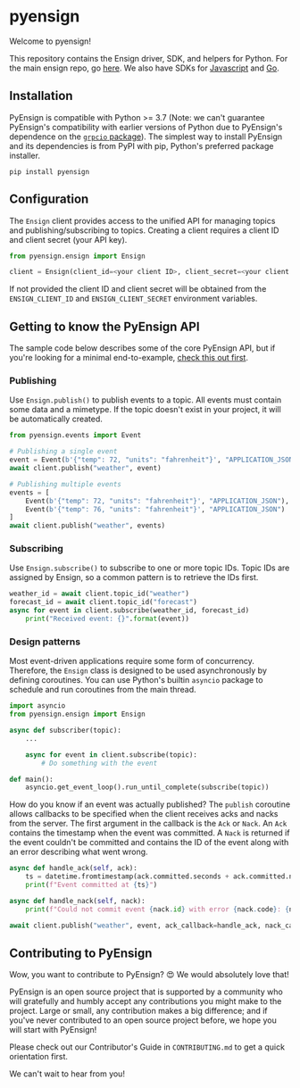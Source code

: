 # pyensign
Welcome to pyensign!

This repository contains the Ensign driver, SDK, and helpers for Python. For the main ensign repo, go [here](https://github.com/rotationalio/ensign). We also have SDKs for [Javascript](https://github.com/rotationalio/ensignjs) and [Go](https://github.com/rotationalio/goensign).

## Installation

PyEnsign is compatible with Python >= 3.7 (Note: we can't guarantee PyEnsign's compatibility with earlier versions of Python due to PyEnsign's dependence on the [`grpcio` package](https://pypi.org/project/grpcio/)). The simplest way to install PyEnsign and its dependencies is from PyPI with pip, Python's preferred package installer.

```
pip install pyensign
```

## Configuration

The `Ensign` client provides access to the unified API for managing topics and publishing/subscribing to topics. Creating a client requires a client ID and client secret (your API key).

```python
from pyensign.ensign import Ensign

client = Ensign(client_id=<your client ID>, client_secret=<your client secret>)
```

If not provided the client ID and client secret will be obtained from the `ENSIGN_CLIENT_ID` and `ENSIGN_CLIENT_SECRET` environment variables.

## Getting to know the PyEnsign API

The sample code below describes some of the core PyEnsign API, but if you're looking for a minimal end-to-example, [check this out first](https://github.com/rotationalio/ensign-examples/tree/main/python/minimal).

### Publishing

Use `Ensign.publish()` to publish events to a topic. All events must contain some data and a mimetype. If the topic doesn't exist in your project, it will be automatically created.

```python
from pyensign.events import Event

# Publishing a single event
event = Event(b'{"temp": 72, "units": "fahrenheit"}', "APPLICATION_JSON")
await client.publish("weather", event)

# Publishing multiple events
events = [
    Event(b'{"temp": 72, "units": "fahrenheit"}', "APPLICATION_JSON"),
    Event(b'{"temp": 76, "units": "fahrenheit"}', "APPLICATION_JSON")
]
await client.publish("weather", events)
```

### Subscribing

Use `Ensign.subscribe()` to subscribe to one or more topic IDs. Topic IDs are assigned by Ensign, so a common pattern is to retrieve the IDs first.

```python
weather_id = await client.topic_id("weather")
forecast_id = await client.topic_id("forecast")
async for event in client.subscribe(weather_id, forecast_id)
    print("Received event: {}".format(event))
```

### Design patterns

Most event-driven applications require some form of concurrency. Therefore, the `Ensign` class is designed to be used asynchronously by defining coroutines. You can use Python's builtin `asyncio` package to schedule and run coroutines from the main thread.

```python
import asyncio
from pyensign.ensign import Ensign

async def subscriber(topic):
    ...

    async for event in client.subscribe(topic):
        # Do something with the event

def main():
    asyncio.get_event_loop().run_until_complete(subscribe(topic))
```

How do you know if an event was actually published? The `publish` coroutine allows callbacks to be specified when the client receives acks and nacks from the server. The first argument in the callback is the `Ack` or `Nack`. An `Ack` contains the timestamp when the event was committed. A `Nack` is returned if the event couldn't be committed and contains the ID of the event along with an error describing what went wrong.


```python
async def handle_ack(self, ack):
    ts = datetime.fromtimestamp(ack.committed.seconds + ack.committed.nanos / 1e9)
    print(f"Event committed at {ts}")

async def handle_nack(self, nack):
    print(f"Could not commit event {nack.id} with error {nack.code}: {nack.error}")

await client.publish("weather", event, ack_callback=handle_ack, nack_callback=handle_nack)
```

## Contributing to PyEnsign

Wow, you want to contribute to PyEnsign? 😍 We would absolutely love that!

PyEnsign is an open source project that is supported by a community who will gratefully and humbly accept any contributions you might make to the project. Large or small, any contribution makes a big difference; and if you've never contributed to an open source project before, we hope you will start with PyEnsign!

Please check out our Contributor's Guide in `CONTRIBUTING.md` to get a quick orientation first.

We can't wait to hear from you!